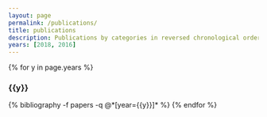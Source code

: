 ```yaml
---
layout: page
permalink: /publications/
title: publications
description: Publications by categories in reversed chronological order. Generated by jekyll-scholar.
years: [2018, 2016]
---
```


{% for y in page.years %}
  <h3 class="year">{{y}}</h3>
  {% bibliography -f papers -q @*[year={{y}}]* %}
{% endfor %}
